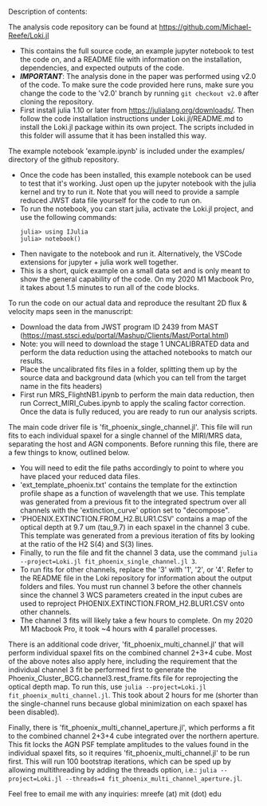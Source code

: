 Description of contents:

The analysis code repository can be found at https://github.com/Michael-Reefe/Loki.jl
- This contains the full source code, an example jupyter notebook to test the code on, and a README file with 
  information on the installation, dependencies, and expected outputs of the code.
- ***IMPORTANT***: The analysis done in the paper was performed using v2.0 of the code. To make sure the code provided here
  runs, make sure you change the code to the 'v2.0' branch by running `git checkout v2.0` after cloning the repository.
- First install julia 1.10 or later from https://julialang.org/downloads/. Then follow the code
  installation instructions under Loki.jl/README.md to install the Loki.jl package within its own project.
  The scripts included in this folder will assume that it has been installed this way.

The example notebook 'example.ipynb' is included under the examples/ directory of the github repository.
- Once the code has been installed, this example notebook can be used to test that it's working.
  Just open up the jupyter notebook with the julia kernel and try to run it. Note that you will need to provide a 
  sample reduced JWST data file yourself for the code to run on.
- To run the notebook, you can start julia, activate the Loki.jl project, and use the following commands:
    ```
    julia> using IJulia
    julia> notebook()
    ```
- Then navigate to the notebook and run it.  Alternatively, the VSCode extensions for jupyter + julia work well together.
- This is a short, quick example on a small data set and is only meant to show the general capability of the
  code. On my 2020 M1 Macbook Pro, it takes about 1.5 minutes to run all of the code blocks.

To run the code on our actual data and reproduce the resultant 2D flux & velocity maps seen in the manuscript:

- Download the data from JWST program ID 2439 from MAST (https://mast.stsci.edu/portal/Mashup/Clients/Mast/Portal.html)
- Note: you will need to download the stage 1 UNCALIBRATED data and perform the data reduction using the attached
  notebooks to match our results.
- Place the uncalibrated fits files in a folder, splitting them up by the source data and background data (which 
  you can tell from the target name in the fits headers)
- First run MRS_FlightNB1.ipynb to perform the main data reduction, then run Correct_MIRI_Cubes.ipynb to apply the 
  scaling factor correction.  Once the data is fully reduced, you are ready to run our analysis scripts.

The main code driver file is 'fit_phoenix_single_channel.jl'. This file will run fits to each individual spaxel for
  a single channel of the MIRI/MRS data, separating the host and AGN components. Before running this file, there are
  a few things to know, outlined below.
- You will need to edit the file paths accordingly to point to where you have placed your reduced data files.
- 'ext_template_phoenix.txt' contains the template for the extinction profile shape as a function of wavelength that we 
  use. This template was generated from a previous fit to the integrated spectrum over all channels with the 'extinction_curve'
  option set to "decompose".
- 'PHOENIX.EXTINCTION.FROM_H2.BLUR1.CSV' contains a map of the optical depth at 9.7 um (tau_9.7) in each spaxel in the
  channel 3 cube. This template was generated from a previous iteration of fits by looking at the ratio of the H2 S(4) and 
  S(3) lines.
- Finally, to run the file and fit the channel 3 data, use the command `julia --project=Loki.jl fit_phoenix_single_channel.jl 3`. 
- To run fits for other channels, replace the '3' with '1', '2', or '4'. Refer to the README file in the Loki repository 
  for information about the output folders and files. You must run channel 3 before the other channels since the channel 3
  WCS parameters created in the input cubes are used to reproject PHOENIX.EXTINCTION.FROM_H2.BLUR1.CSV onto other
  channels.
- The channel 3 fits will likely take a few hours to complete. On my 2020 M1 Macbook Pro, it took ~4 hours with 4 parallel processes.

There is an additional code driver, 'fit_phoenix_multi_channel.jl' that will perform individual spaxel fits on the combined
  channel 2+3+4 cube. Most of the above notes also apply here, including the requirement that the individual channel 3 fit
  be performed first to generate the Phoenix_Cluster_BCG.channel3.rest_frame.fits file for reprojecting the optical depth map.
  To run this, use `julia --project=Loki.jl fit_phoenix_multi_channel.jl`. This took about 2 hours for me (shorter than the
  single-channel runs because global minimization on each spaxel has been disabled).

Finally, there is 'fit_phoenix_multi_channel_aperture.jl', which performs a fit to the combined channel 2+3+4 cube integrated
  over the northern aperture. This fit locks the AGN PSF template amplitudes to the values found in the individual spaxel fits,
  so it requires 'fit_phoenix_multi_channel.jl' to be run first. This will run 100 bootstrap iterations, which can be sped up by
  allowing multithreading by adding the threads option, i.e.:  `julia --project=Loki.jl --threads=4 fit_phoenix_multi_channel_aperture.jl`.


Feel free to email me with any inquiries:
mreefe (at) mit (dot) edu

